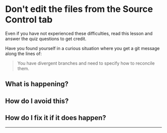 # Don't edit the files from the Source Control tab

<div class="bg-red-100 py-1 px-5" markdown="1">

Even if you have not experienced these difficulties, read this lesson and answer the quiz questions to get credit.
</div>

Have you found yourself in a curious situation where you get a git message along the lines of:

> You have divergent branches and need to specify how to reconcile them.

## What is happening?



## How do I avoid this?


## How do I fix it if it does happen?



---
